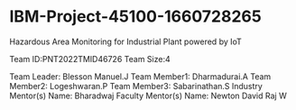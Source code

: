 # IBM-Project-45100-1660728265
Hazardous Area Monitoring for Industrial Plant powered by IoT

Team ID:PNT2022TMID46726
Team Size:4

Team Leader:  Blesson Manuel.J
Team Member1: Dharmadurai.A
Team Member2: Logeshwaran.P
Team Member3: Sabarinathan.S
Industry Mentor(s) Name: Bharadwaj
Faculty Mentor(s) Name:  Newton David Raj W
